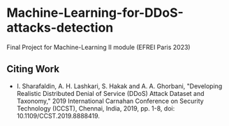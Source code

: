 # Machine-Learning-for-DDoS-attacks-detection
Final Project for Machine-Learning II module (EFREI Paris 2023)

## Citing Work

- I. Sharafaldin, A. H. Lashkari, S. Hakak and A. A. Ghorbani, "Developing Realistic Distributed Denial of Service (DDoS) Attack Dataset and Taxonomy," 2019 International Carnahan Conference on Security Technology (ICCST), Chennai, India, 2019, pp. 1-8, doi: 10.1109/CCST.2019.8888419.

